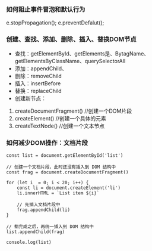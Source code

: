 ### 如何阻止事件冒泡和默认行为
e.stopPropagation(); 
e.preventDefalut();

### 创建、查找、添加、删除、插入、替换DOM节点
- 查找：getElementById、getElements是、BytagName、getElementsByClassName、querySelectorAll
- 添加：appendChild、
- 删除：removeChild
- 插入：insertBefore
- 替换：replaceChild
- 创建新节点：
1. createDocumentFragment() //创建一个DOM片段
2. createElement() //创建一个具体的元素
3. createTextNode() //创建一个文本节点

### 如何减少DOM操作：文档片段
```
const list = document.getElementById('list')

// 创建一个文档片段，此时还没有插入到 DOM 结构中
const frag = document.createDocumentFragment()

for (let i  = 0; i < 20; i++) {
    const li = document.createElement('li')
    li.innerHTML = `List item ${i}`

    // 先插入文档片段中
    frag.appendChild(li)
}

// 都完成之后，再统一插入到 DOM 结构中
list.appendChild(frag)

console.log(list)
```